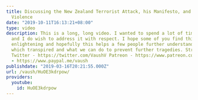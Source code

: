 ```yaml
---
title: Discussing the New Zealand Terrorist Attack, his Manifesto, and Reactionary
  Violence
date: "2019-10-11T16:13:21+08:00"
type: video
description: This is a long, long video. I wanted to spend a lot of time on this subject
  and I do wish to address it with respect. I hope some of you find this discussion
  enlightening and hopefully this helps a few people further understand the events
  which transpired and what we can do to prevent further tragedies. Streamed 3/15/19
  Twitter - https://twitter.com/VaushV Patreon - https://www.patreon.com/vaush Donate
  - https://www.paypal.me/vaush
publishdate: "2019-03-16T20:21:55.000Z"
url: /vaush/HuOE3kdrpow/
providers:
  youtube:
    id: HuOE3kdrpow
---
```

